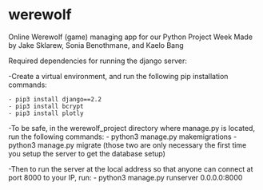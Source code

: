 # werewolf
Online Werewolf (game) managing app for our Python Project Week
Made by Jake Sklarew, Sonia Benothmane, and Kaelo Bang


Required dependencies for running the django server:
  
  -Create a virtual environment, and run the following pip installation commands:
    
    - pip3 install django==2.2
    - pip3 install bcrypt
    - pip3 install plotly

  -To be safe, in the werewolf_project directory where manage.py is located, run the following commands:
    - python3 manage.py makemigrations
    - python3 manage.py migrate
  (those two are only necessary the first time you setup the server to get the database setup)
  
  -Then to run the server at the local address so that anyone can connect at port 8000 to your IP, run:
    - python3 manage.py runserver 0.0.0.0:8000
